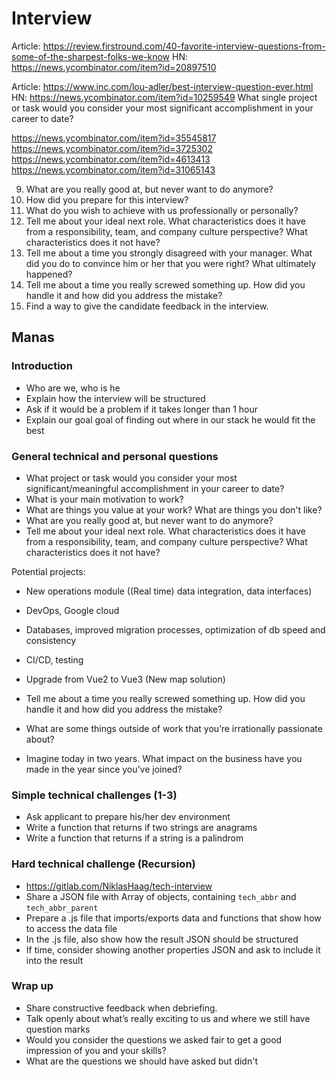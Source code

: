 # Interview

Article: https://review.firstround.com/40-favorite-interview-questions-from-some-of-the-sharpest-folks-we-know
HN: https://news.ycombinator.com/item?id=20897510

Article: https://www.inc.com/lou-adler/best-interview-question-ever.html
HN: https://news.ycombinator.com/item?id=10259549
What single project or task would you consider your most significant accomplishment in your career to date?

https://news.ycombinator.com/item?id=35545817
https://news.ycombinator.com/item?id=3725302
https://news.ycombinator.com/item?id=4613413
https://news.ycombinator.com/item?id=31065143


9. What are you really good at, but never want to do anymore?
11. How did you prepare for this interview?
12. What do you wish to achieve with us professionally or personally?
14. Tell me about your ideal next role. What characteristics does it have from a responsibility, team, and company culture perspective? What characteristics does it not have?
16. Tell me about a time you strongly disagreed with your manager. What did you do to convince him or her that you were right? What ultimately happened?
21. Tell me about a time you really screwed something up. How did you handle it and how did you address the mistake?
28. Find a way to give the candidate feedback in the interview.

## Manas
### Introduction
- Who are we, who is he
- Explain how the interview will be structured
- Ask if it would be a problem if it takes longer than 1 hour
- Explain our goal goal of finding out where in our stack he would fit the best
### General technical and personal questions
- What project or task would you consider your most significant/meaningful
accomplishment in your career to date?
- What is your main motivation to work?
- What are things you value at your work? What are things you don't like?
- What are you really good at, but never want to do anymore?
- Tell me about your ideal next role.
What characteristics does it have from a responsibility, team, and company culture perspective?
What characteristics does it not have?

Potential projects:
- New operations module ((Real time) data integration, data interfaces)
- DevOps, Google cloud
- Databases, improved migration processes, optimization of db speed and consistency
- CI/CD, testing
- Upgrade from Vue2 to Vue3 (New map solution)

- Tell me about a time you really screwed something up. How did you handle it and how did you address the mistake?
- What are some things outside of work that you’re irrationally passionate about?
- Imagine today in two years. What impact on the business have you made in the year since you’ve joined?

### Simple technical challenges (1-3)
- Ask applicant to prepare his/her dev environment
- Write a function that returns if two strings are anagrams
- Write a function that returns if a string is a palindrom
### Hard technical challenge (Recursion)
- https://gitlab.com/NiklasHaag/tech-interview
- Share a JSON file with Array of objects, containing `tech_abbr` and `tech_abbr_parent`
- Prepare a .js file that imports/exports data and functions that show how to access the data file
- In the .js file, also show how the result JSON should be structured
- If time, consider showing another properties JSON and ask to include it into the result
### Wrap up
- Share constructive feedback when debriefing.
- Talk openly about what’s really exciting to us and where we still have question marks
- Would you consider the questions we asked fair to get a good impression of you and your skills?
- What are the questions we should have asked but didn't
